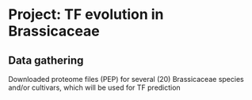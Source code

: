 # Project: TF evolution in Brassicaceae
## Data gathering
Downloaded proteome files (PEP) for several (20) Brassicaceae species and/or cultivars, which will be used for TF prediction
